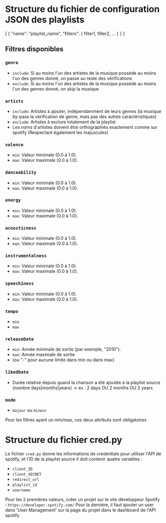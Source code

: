 # Structure du fichier de configuration JSON des playlists

[
    {
        "name": "playlist_name",
        "filters": {
            filter1,
            filter2,
            ...
        }
    }
]
## Filtres disponibles

### `genre`
- `include`: Si au moins l'un des artistes de la musique possède au moins l'un des genres donné, on passe au reste des vérifications
- `exclude`: Si au moins l'un des artistes de la musique possède au moins l'un des genres donné, on skip la musique

### `artists`
- `include`: Artistes à ajouter, indépendamment de leurs genres (la musique by-pass la vérification de genre, mais pas des autres caractéristiques)
- `exclude`: Artistes à exclure totalement de la playlist
- Les noms d'artistes doivent être orthographiés exactement comme sur spotify (Respectant également les majuscules)

### `valence`
- `min`: Valeur minimale (0.0 à 1.0).
- `max`: Valeur maximale (0.0 à 1.0).

### `danceability`
- `min`: Valeur minimale (0.0 à 1.0).
- `max`: Valeur maximale (0.0 à 1.0).
  
### `energy`
- `min`: Valeur minimale (0.0 à 1.0).
- `max`: Valeur maximale (0.0 à 1.0).

### `acousticness`
- `min`: Valeur minimale (0.0 à 1.0).
- `max`: Valeur maximale (0.0 à 1.0).

### `instrumentalness`
- `min`: Valeur minimale (0.0 à 1.0).
- `max`: Valeur maximale (0.0 à 1.0).

### `speechiness`
- `min`: Valeur minimale (0.0 à 1.0).
- `max`: Valeur maximale (0.0 à 1.0).

### `tempo`
- `min`
- `max`

### `releaseDate`
- `min`: Année minimale de sortie (par exemple, "2010").
- `max`: Année maximale de sortie 
- (ou "-" pour aucune limite dans min ou dans max)

### `likedDate`
- Durée relative depuis quand la chanson a été ajoutée à la playlist source (nombre days|months|years) -> ex : 2 days OU 2 months OU 2 years
  
### `mode`
- `majeur` ou `mineur`

Pour les filtres ayant un min/max, ces deux attributs sont obligatoires


# Structure du fichier cred.py
Le fichier `cred.py` donne les informations de credentials pour utiliser l'API de spotify, et l'ID de la playlist source
Il doit contenir quatre variables : 
- `client_ID`
- `client_SECRET`
- `redirect_url`
- `playlist_id`
- `username`

Pour les 2 premières valeurs, créer un projet sur le site développeur Spotify : `https://developer.spotify.com/`
Pour la dernière, il faut ajouter un user dans 'User Management' sur la page du projet dans le dashboard de l'API spotify